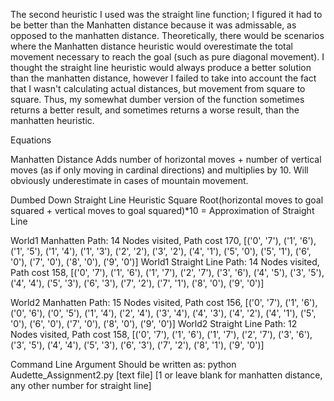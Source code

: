 The second heuristic I used was the straight line function; I figured it had to be better than the Manhatten distance because it was admissable, as opposed to the manhatten distance.
Theoretically, there would be scenarios where the Manhatten distance heuristic would overestimate the total movement necessary to reach the goal (such as pure diagonal movement).
I thought the straight line heuristic would always produce a better solution than the manhatten distance, however I failed to take into account the fact that I wasn't calculating actual distances, but movement from square to square.
Thus, my somewhat dumber version of the function sometimes returns a better result, and sometimes returns a worse result, than the manhatten heuristic.

Equations

Manhatten Distance
Adds number of horizontal moves + number of vertical moves (as if only moving in cardinal directions) and multiplies by 10.  Will obviously underestimate in cases of mountain movement.

Dumbed Down Straight Line Heuristic
Square Root(horizontal moves to goal squared + vertical moves to goal squared)*10 = Approximation of Straight Line

World1 Manhatten Path: 14 Nodes visited, Path cost 170, [('0', '7'), ('1', '6'), ('1', '5'), ('1', '4'), ('1', '3'), ('2', '2'), ('3', '2'), ('4', '1'), ('5', '0'), ('5', '1'), ('6', '0'), ('7', '0'), ('8', '0'), ('9', '0')]
World1 Straight Line Path: 14 Nodes visited, Path cost 158, [('0', '7'), ('1', '6'), ('1', '7'), ('2', '7'), ('3', '6'), ('4', '5'), ('3', '5'), ('4', '4'), ('5', '3'), ('6', '3'), ('7', '2'), ('7', '1'), ('8', '0'), ('9', '0')]

World2 Manhatten Path: 15 Nodes visited, Path cost 156, [('0', '7'), ('1', '6'), ('0', '6'), ('0', '5'), ('1', '4'), ('2', '4'), ('3', '4'), ('4', '3'), ('4', '2'), ('4', '1'), ('5', '0'), ('6', '0'), ('7', '0'), ('8', '0'), ('9', '0')]
World2 Straight Line Path: 12 Nodes visited, Path cost 158, [('0', '7'), ('1', '6'), ('1', '7'), ('2', '7'), ('3', '6'), ('3', '5'), ('4', '4'), ('5', '3'), ('6', '3'), ('7', '2'), ('8', '1'), ('9', '0')]

Command Line Argument Should be written as:
python Audette_Assignment2.py [text file] [1 or leave blank for manhatten distance, any other number for straight line]
